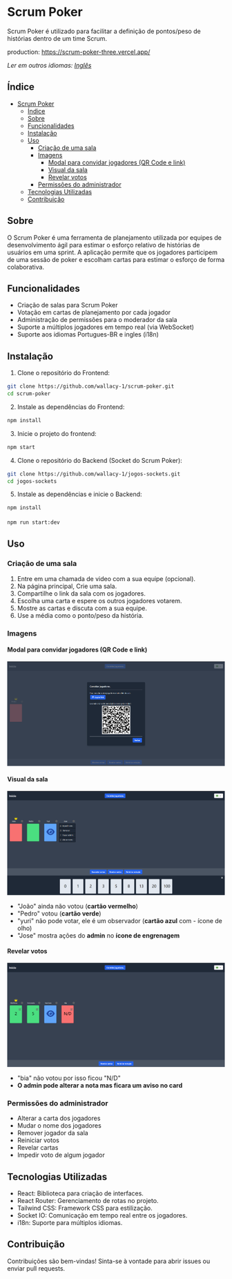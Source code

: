# Scrum Poker

Scrum Poker é utilizado para facilitar a definição de pontos/peso de histórias dentro de um time Scrum.

production: <https://scrum-poker-three.vercel.app/>

_Ler em outros idiomas: [Inglês](README.md)_

## Índice

- [Scrum Poker](#scrum-poker)
  - [Índice](#índice)
  - [Sobre](#sobre)
  - [Funcionalidades](#funcionalidades)
  - [Instalação](#instalação)
  - [Uso](#uso)
    - [Criação de uma sala](#criação-de-uma-sala)
    - [Imagens](#imagens)
      - [Modal para convidar jogadores (QR Code e link)](#modal-para-convidar-jogadores-qr-code-e-link)
      - [Visual da sala](#visual-da-sala)
      - [Revelar votos](#revelar-votos)
    - [Permissões do administrador](#permissões-do-administrador)
  - [Tecnologias Utilizadas](#tecnologias-utilizadas)
  - [Contribuição](#contribuição)

## Sobre

O Scrum Poker é uma ferramenta de planejamento utilizada por equipes de desenvolvimento ágil para estimar o esforço relativo de histórias de usuários em uma sprint. A aplicação permite que os jogadores participem de uma sessão de poker e escolham cartas para estimar o esforço de forma colaborativa.

## Funcionalidades

- Criação de salas para Scrum Poker
- Votação em cartas de planejamento por cada jogador
- Administração de permissões para o moderador da sala
- Suporte a múltiplos jogadores em tempo real (via WebSocket)
- Suporte aos idiomas Portugues-BR e ingles (i18n)

## Instalação

1. Clone o repositório do Frontend:

```bash
git clone https://github.com/wallacy-1/scrum-poker.git
cd scrum-poker
```

2. Instale as dependências do Frontend:

```bash
npm install
```

3. Inicie o projeto do frontend:

```bash
npm start
```

4. Clone o repositório do Backend (Socket do Scrum Poker):

```bash
git clone https://github.com/wallacy-1/jogos-sockets.git
cd jogos-sockets
```

5. Instale as dependências e inicie o Backend:

```bash
npm install

npm run start:dev
```

## Uso

### Criação de uma sala

1. Entre em uma chamada de video com a sua equipe (opcional).
2. Na página principal, Crie uma sala.
3. Compartilhe o link da sala com os jogadores.
4. Escolha uma carta e espere os outros jogadores votarem.
5. Mostre as cartas e discuta com a sua equipe.
6. Use a média como o ponto/peso da história.

### Imagens

#### Modal para convidar jogadores (QR Code e link)

![Modal para convidar jogadores com QR Code e link](public/images/doc/room-invite-modal-pt-BR.png)

#### Visual da sala

![Imagem da sala](public/images/doc/room-view-pt-BR.png)

- "João" ainda não votou (**cartão vermelho**)
- "Pedro" votou (**cartão verde**)
- "yuri" não pode votar, ele é um observador (**cartão azul** com - ícone de olho)
- "Jose" mostra ações do **admin** no **ícone de engrenagem**

#### Revelar votos

![Imagem da sala com a pontuação nas cartas dos jogadores](public/images/doc/room-reveal-pt-BR.png)

- "bia" não votou por isso ficou "N/D"
- **O admin pode alterar a nota mas ficara um aviso no card**

### Permissões do administrador

- Alterar a carta dos jogadores
- Mudar o nome dos jogadores
- Remover jogador da sala
- Reiniciar votos
- Revelar cartas
- Impedir voto de algum jogador

## Tecnologias Utilizadas

- React: Biblioteca para criação de interfaces.
- React Router: Gerenciamento de rotas no projeto.
- Tailwind CSS: Framework CSS para estilização.
- Socket IO: Comunicação em tempo real entre os jogadores.
- i18n: Suporte para múltiplos idiomas.

## Contribuição

Contribuições são bem-vindas! Sinta-se à vontade para abrir issues ou enviar pull requests.
